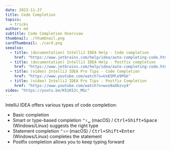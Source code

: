 ```yaml
---
date: 2023-11-27
title: Code Completion
topics:
  - tricks
author: md
subtitle: Code Completion Overview
thumbnail: ./thumbnail.png
cardThumbnail: ./card.png
seealso:
  - title: (documentation) IntelliJ IDEA Help - Code completion
    href: "https://www.jetbrains.com/help/idea/auto-completing-code.html"
  - title: (documentation) IntelliJ IDEA Help - Postfix completion
    href: "https://www.jetbrains.com/help/idea/auto-completing-code.html#postfix_completion"
  - title: (video) IntelliJ IDEA Pro Tips - Code Completion
    href: "https://www.youtube.com/watch?v=UsK5Mle9PGk"
  - title: (video) IntelliJ IDEA Pro Tips - Postfix Completion
    href: "https://www.youtube.com/watch?v=wvo9aXbzvy4"
video: "https://youtu.be/K51K5Jc_MGc"
---
```


IntelliJ IDEA offers various types of code completion:

- Basic completion
- Smart or type-based completion <kbd>⌃⇧␣</kbd> (macOS) / <kbd>Ctrl+Shift+Space</kbd> (Windows/Linux) suggests the right type
- Statement completion <kbd>⌃⇧⏎</kbd> (macOS) / <kbd>Ctrl+Shift+Enter</kbd> (Windows/Linux) completes the statement
- Postfix completion allows you to keep typing forward
